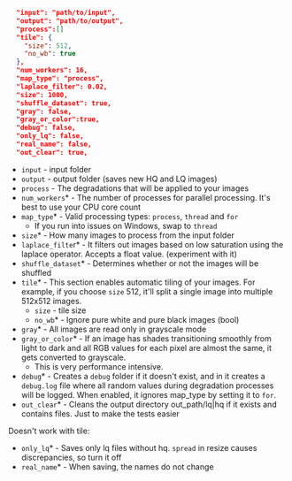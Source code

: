 ```json 
  "input": "path/to/input",
  "output": "path/to/output",
  "process":[]
  "tile": {
    "size": 512,
    "no_wb": true
  },
  "num_workers": 16,
  "map_type": "process",
  "laplace_filter": 0.02,
  "size": 1000,
  "shuffle_dataset": true,
  "gray": false,
  "gray_or_color":true,
  "debug": false,
  "only_lq": false,
  "real_name": false,
  "out_clear": true,
```

- `input` - input folder
- `output` - output folder (saves new HQ and LQ images)
- `process` - The degradations that will be applied to your images
- `num_workers`* - The number of processes for parallel processing. It's best to use your CPU core count
- `map_type`* - Valid processing types: `process`, `thread` and `for`
  - If you run into issues on Windows, swap to `thread`
- `size`* - How many images to process from the input folder 
- `laplace_filte`r* - It filters out images based on low saturation using the laplace operator. Accepts a float value. (experiment with it)
- `shuffle_dataset`* - Determines whether or not the images will be shuffled
- `tile`* - This section enables automatic tiling of your images. For example, if you choose `size` 512, it'll split a single image into multiple 512x512 images.  
  - `size` - tile size
  - `no_wb`* - Ignore pure white and pure black images (bool)
- `gray`* - All images are read only in grayscale mode
- `gray_or_color`* - If an image has shades transitioning smoothly from light to dark and all RGB values for each pixel are almost the same, it gets converted to grayscale.
  - This is very performance intensive.
- `debug`* - Creates a `debug` folder if it doesn't exist, and in it creates a `debug.log` file where all random values during degradation processes will be logged. When enabled, it ignores map_type by setting it to `for`.
- `out_clear`* - Cleans the output directory out_path/lq|hq if it exists and contains files. Just to make the tests easier

Doesn't work with tile:
- `only_lq`* - Saves only lq files without hq. `spread` in resize causes discrepancies, so turn it off
- `real_name`* - When saving, the names do not change
